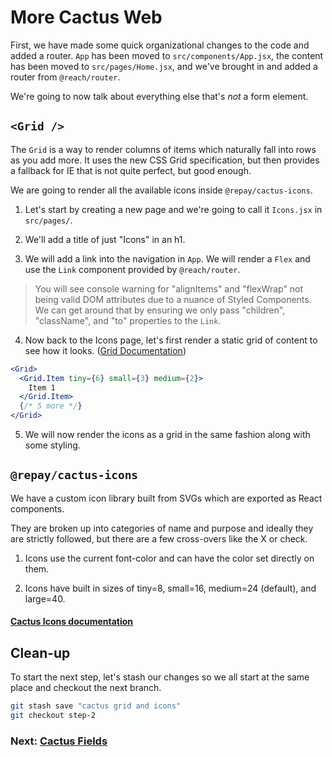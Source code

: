 # More Cactus Web

First, we have made some quick organizational changes to the code and added a router. `App` has been moved to `src/components/App.jsx`, the content has been moved to `src/pages/Home.jsx`, and we've brought in and added a router from `@reach/router`.

We're going to now talk about everything else that's _not_ a form element.

## `<Grid />`

The `Grid` is a way to render columns of items which naturally fall into rows as you add more. It uses the new CSS Grid specification, but then provides a fallback for IE that is not quite perfect, but good enough.

We are going to render all the available icons inside `@repay/cactus-icons`.

1. Let's start by creating a new page and we're going to call it `Icons.jsx` in `src/pages/`.

2. We'll add a title of just "Icons" in an h1.

3. We will add a link into the navigation in `App`. We will render a `Flex` and use the `Link` component provided by `@reach/router`.

> You will see console warning for "alignItems" and "flexWrap" not being valid DOM attributes due to a nuance of Styled Components. We can get around that by ensuring we only pass "children", "className", and "to" properties to the `Link`.

4. Now back to the Icons page, let's first render a static grid of content to see how it looks. ([Grid Documentation](https://repaygithub.github.io/cactus/components/grid/))

```jsx
<Grid>
  <Grid.Item tiny={6} small={3} medium={2}>
    Item 1
  </Grid.Item>
  {/* 5 more */}
</Grid>
```

5. We will now render the icons as a grid in the same fashion along with some styling.

## `@repay/cactus-icons`

We have a custom icon library built from SVGs which are exported as React components.

They are broken up into categories of name and purpose and ideally they are strictly followed, but there are a few cross-overs like the X or check.

1. Icons use the current font-color and can have the color set directly on them.

2. Icons have built in sizes of tiny=8, small=16, medium=24 (default), and large=40.

#### [Cactus Icons documentation](https://repaygithub.github.io/cactus/design-system/icons/)

## Clean-up

To start the next step, let's stash our changes so we all start at the same place and checkout the next branch.

```bash
git stash save "cactus grid and icons"
git checkout step-2
```

### Next: [Cactus Fields](./03-cactus-fields.md)
